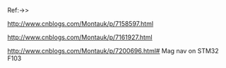 Ref:->>


http://www.cnblogs.com/Montauk/p/7158597.html

http://www.cnblogs.com/Montauk/p/7161927.html

http://www.cnblogs.com/Montauk/p/7200696.html# Mag nav on STM32 F103
